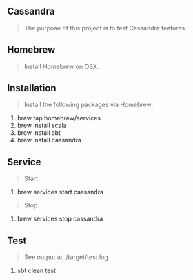 Cassandra
---------
>The purpose of this project is to test Cassandra features.

Homebrew
--------
>Install Homebrew on OSX.

Installation
------------
>Install the following packages via Homebrew:

1. brew tap homebrew/services
2. brew install scala
3. brew install sbt
4. brew install cassandra

Service
-------
>Start:

1. brew services start cassandra

>Stop:

1. brew services stop cassandra

Test
----
>See output at ./target/test.log

1. sbt clean test